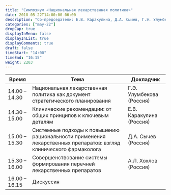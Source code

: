 ```yaml
---
title: "Симпозиум «Национальная лекарственная политика»"
date: 2018-05-22T14:00:00-06:00
description: "Со-председатели: Е.В. Каракулина, Д.А. Сычев, Г.Э. Улумбекова"
categories: ["may-22"]
dropCap: true
displayInMenu: false
displayInList: true
displayComments: true
draft: false
timeStart: "14:00"
timeEnd: "16:15"
weight: 2203
---
```


| Время            | Тема           | Докладчик  |
| ------------- | ------------- | ----- |
| 14.00 – 14.30 | Национальная лекарственная политика как документ стратегического планирования                                     | Г.Э. Улумбекова (Россия) | 
| 14.30 – 15.00 | Клинические рекомендации: от общих принципов к ключевым деталям                                                   | Е.В. Каракулина (Россия) | 
| 15.00 – 15.30 | Системные подходы к повышению рациональности применения лекарственных препаратов: взгляд клинического фармаколога | Д.А. Сычев (Россия)      | 
| 15.30 – 16.00 | Совершенствование системы формирования перечней лекарственных препаратов                                          | А.Л. Хохлов (Россия)     | 
| 16.00 – 16.15	| Дискуссия | |

